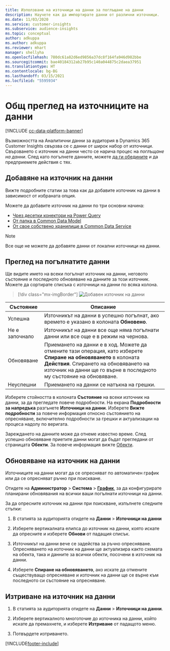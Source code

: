 ```yaml
---
title: Използване на източници на данни за поглъщане на данни
description: Научете как да импортирате данни от различни източници.
ms.date: 11/03/2020
ms.service: customer-insights
ms.subservice: audience-insights
ms.topic: conceptual
author: adkuppa
ms.author: adkuppa
ms.reviewer: mhart
manager: shellyha
ms.openlocfilehash: 780dc61a82d6ed9856a37dc8f164fa946d982bbe
ms.sourcegitcommit: bae40184312ab27b95c140a044875c2daea37951
ms.translationtype: HT
ms.contentlocale: bg-BG
ms.lasthandoff: 03/15/2021
ms.locfileid: "5595934"
---
```

# <a name="data-sources-overview"></a>Общ преглед на източниците на данни

[!INCLUDE [cc-data-platform-banner](../includes/cc-data-platform-banner.md)]

Възможността на Аналитични данни за аудитория в Dynamics 365 Customer Insights свързва се с данни от широк набор от източници. Свързването с източник на данни често се нарича процес на *поглъщане на данни*. След като погълнете данните, можете [да ги обедините](data-unification.md) и да предприемете действия с тях.

## <a name="add-a-data-source"></a>Добавяне на източник на данни

Вижте подробните статии за това как да добавите източник на данни в зависимост от избраната опция.

Можете да добавите източник на данни по три основни начина:

- [Чрез десетки конектори на Power Query](connect-power-query.md)
- [От папка в Common Data Model](connect-common-data-model.md)
- [От свое собствено хранилище в Common Data Service](connect-common-data-service-lake.md)

> [!NOTE]
> Все още не можете да добавяте данни от локални източници на данни.

## <a name="review-ingested-data"></a>Преглед на погълнатите данни

Ще видите името на всеки погълнат източник на данни, неговото състояние и последното обновяване на данните за този източник. Можете да сортирате списъка с източници на данни по всяка колона.

> [!div class="mx-imgBorder"]
> ![Добавен източник на данни](media/configure-data-datasource-added.png "Добавен източник на данни")

|Състояние  |Описание  |
|---------|---------|
|Успешна   |Източникът на данни в успешно погълнат, ако времето е указано в колоната **Обновено**.
|Не е започнало   |Източникът на данни все още няма погълнати данни или все още е в режим на чернова.         |
|Обновяване    |Приемането на данни е в ход. Можете да отмените тази операция, като изберете **Спиране на обновяването** в колоната **Действия**. Спирането на обновяването на източник на данни ще го върне в последното му състояние на обновяване.       |
|Неуспешни     |Приемането на данни се натъкна на грешки.         |

Изберете стойността в колоната **Състояние** на всеки източник на данни, за да прегледате повече подробности. На екрана **Подробности за напредъка** разгънете **Източници на данни**. Изберете **Вижте подробности** за повече информация относно състоянието на опресняване, включително подробности за грешки и актуализации на процеса надолу по веригата.

Зареждането на данните може да отнеме известно време. След успешно обновяване приетите данни могат да бъдат прегледани от страницата **Обекти**. За повече информация вижте [Обекти](entities.md).

## <a name="refresh-a-data-source"></a>Обновяване на източник на данни

Източниците на данни могат да се опресняват по автоматичен график или да се опресняват ръчно при поискване. 

Отидете на **Администратор** > **Система** > [**График**](system.md#schedule-tab), за да конфигурирате планирани обновявания на всички ваши погълнати източници на данни.

За да опресните източник на данни при поискване, изпълнете следните стъпки:

1. В статията за аудиторията отидете на **Данни** > **Източници на данни**

2. Изберете вертикалната елипса до източник на данни, която искате да опресните и изберете **Обнови** от падащия списък.

3. Източникът на данни вече се задейства за ръчно опресняване. Опресняването на източник на данни ще актуализира както схемата на обекта, така и данните за всички обекти, посочени в източник на данни.

4. Изберете **Спиране на обновяването**, ако искате да отмените съществуващо опресняване и източник на данни ще се върне към последното си състояние на опресняване.

## <a name="delete-a-data-source"></a>Изтриване на източник на данни

1. В статията за аудиторията отидете на **Данни** > **Източници на данни**.

2. Изберете вертикалното многоточие до източника на данни, който искате да премахнете, и изберете **Изтриване** от падащото меню.

3. Потвърдете изтриването.


[!INCLUDE[footer-include](../includes/footer-banner.md)]